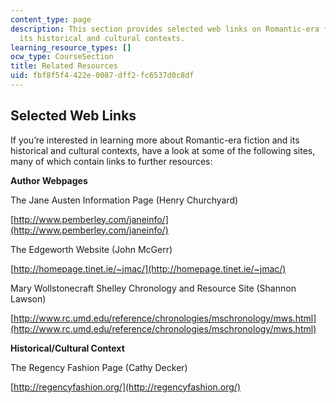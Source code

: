 ```yaml
---
content_type: page
description: This section provides selected web links on Romantic-era fiction and
  its historical and cultural contexts.
learning_resource_types: []
ocw_type: CourseSection
title: Related Resources
uid: fbf8f5f4-422e-0087-dff2-fc6537d0c8df
---
```


Selected Web Links
------------------

If you’re interested in learning more about Romantic-era fiction and its historical and cultural contexts, have a look at some of the following sites, many of which contain links to further resources:

**Author Webpages**

  
The Jane Austen Information Page (Henry Churchyard)

[http://www.pemberley.com/janeinfo/](http://www.pemberley.com/janeinfo/)

  
The Edgeworth Website (John McGerr)

[http://homepage.tinet.ie/~jmac/](http://homepage.tinet.ie/~jmac/)

  
Mary Wollstonecraft Shelley Chronology and Resource Site (Shannon Lawson)

[http://www.rc.umd.edu/reference/chronologies/mschronology/mws.html](http://www.rc.umd.edu/reference/chronologies/mschronology/mws.html)

**Historical/Cultural Context**

  
The Regency Fashion Page (Cathy Decker)

[http://regencyfashion.org/](http://regencyfashion.org/)